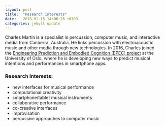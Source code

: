 ```yaml
---
layout: post
title:  "Research Interests"
date:   2018-01-16 14:06:26 +0100
categories: jekyll update
---
```


Charles Martin is a specialist in percussion, computer music, and interactive media from Canberra, Australia. He links percussion with electroacoustic music and other media through new technologies. In 2016, Charles joined the [Engineering Prediction and Embodied Cognition (EPEC) project](http://www.mn.uio.no/ifi/english/research/projects/epec/) at the University of Oslo, where he is developing new ways to predict musical intentions and performances in smartphone apps. 

### Research Interests:

- new interfaces for musical performance
- computational creativity
- smartphone/tablet musical instruments
- collaborative performance
- co-creative interfaces
- improvisation
- percussive approaches to computer music
